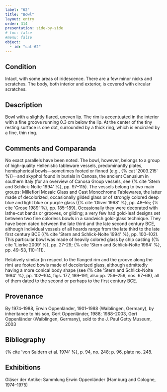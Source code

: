 ```yaml
---
label: "62"
title: "Bowl"
layout: entry
order: 314
presentation: side-by-side
# toc: false
#menu: false 
object:
  - id: "cat-62"
---
```


## Condition

Intact, with some areas of iridescence. There are a few minor nicks and scratches. The body, both interior and exterior, is covered with circular scratches.

## Description

Bowl with a slightly flared, uneven lip. The rim is accentuated in the interior with a fine groove running 0.3 cm below the lip. At the center of the tiny resting surface is one dot, surrounded by a thick ring, which is encircled by a fine, thin ring.

## Comments and Comparanda

No exact parallels have been noted. The bowl, however, belongs to a group of high-quality Hellenistic tableware vessels, predominantly plates, hemispherical bowls—sometimes footed or finned (e.g., {% cat '2003.215' %})—and skyphoi found in burials in Canosa, the ancient Canusium in southern Italy (for an overview of Canosa Group vessels, see {% cite 'Stern and Schlick-Nolte 1994' %}, pp. 97–115). The vessels belong to two main groups: Millefiori Mosaic Glass and Cast Monochrome Tablewares, the latter made of decolorized, occasionally gilded glass or of strongly colored deep blue and light blue or purple glass ({% cite 'Oliver 1968' %}, pp. 48–55; {% cite 'Grose 1989' %}, pp. 185–189). Occasionally they were decorated with lathe-cut bands or grooves, or gilding; a very few had gold-leaf designs set between two fine colorless bowls in a sandwich gold-glass technique. They have been dated between the late third and the late second century BCE, although individual vessels of all hoards range from the late third to the late first century BCE ({% cite 'Stern and Schlick-Nolte 1994' %}, pp. 100–102). This particular bowl was made of heavily colored glass by chip casting ({% cite 'Lierke 2009' %}, pp. 27–29; {% cite 'Stern and Schlick-Nolte 1994' %}, pp. 49–53, 110–111).

Relatively similar (in respect to the flanged rim and the groove along the rim) are footed bowls made of decolorized glass, although admittedly having a more conical body shape (see {% cite 'Stern and Schlick-Nolte 1994' %}, pp. 102–104, figs. 177, 189–191, also pp. 256–259, nos. 67–68), all of them dated to the second or perhaps to the first century BCE.

## Provenance

By 1974–1988, Erwin Oppenländer, 1901–1988 (Waiblingen, Germany), by inheritance to his son, Gert Oppenländer, 1988; 1988–2003, Gert Oppenländer (Waiblingen, Germany), sold to the J. Paul Getty Museum, 2003

## Bibliography

{% cite 'von Saldern et al. 1974' %}, p. 94, no. 248; p. 96, plate no. 248.

## Exhibitions

Gläser der Antike: Sammlung Erwin Oppenländer (Hamburg and Cologne, 1974–1975)

